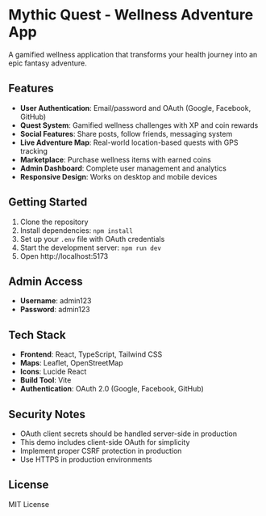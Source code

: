 # Mythic Quest - Wellness Adventure App

A gamified wellness application that transforms your health journey into an epic fantasy adventure.

## Features

- **User Authentication**: Email/password and OAuth (Google, Facebook, GitHub)
- **Quest System**: Gamified wellness challenges with XP and coin rewards
- **Social Features**: Share posts, follow friends, messaging system
- **Live Adventure Map**: Real-world location-based quests with GPS tracking
- **Marketplace**: Purchase wellness items with earned coins
- **Admin Dashboard**: Complete user management and analytics
- **Responsive Design**: Works on desktop and mobile devices


## Getting Started

1. Clone the repository
2. Install dependencies: `npm install`
3. Set up your `.env` file with OAuth credentials
4. Start the development server: `npm run dev`
5. Open http://localhost:5173

## Admin Access

- **Username**: admin123
- **Password**: admin123

## Tech Stack

- **Frontend**: React, TypeScript, Tailwind CSS
- **Maps**: Leaflet, OpenStreetMap
- **Icons**: Lucide React
- **Build Tool**: Vite
- **Authentication**: OAuth 2.0 (Google, Facebook, GitHub)

## Security Notes

- OAuth client secrets should be handled server-side in production
- This demo includes client-side OAuth for simplicity
- Implement proper CSRF protection in production
- Use HTTPS in production environments

## License

MIT License
